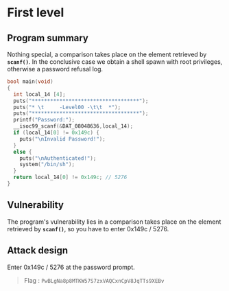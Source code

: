 # First level

## Program summary
Nothing special, a comparison takes place on the element retrieved by **`scanf()`**. In the conclusive case we obtain a shell spawn with root privileges, otherwise a password refusal log.

```c
bool main(void)
{
  int local_14 [4];
  puts("***********************************");
  puts("* \t     -Level00 -\t\t  *");
  puts("***********************************");
  printf("Password:");
  __isoc99_scanf(&DAT_08048636,local_14);
  if (local_14[0] != 0x149c) {
    puts("\nInvalid Password!");
  }
  else {
    puts("\nAuthenticated!");
    system("/bin/sh");
  }
  return local_14[0] != 0x149c; // 5276
}
```

## Vulnerability
The program's vulnerability lies in a comparison takes place on the element retrieved by **`scanf()`**, so you have to enter 0x149c / 5276.

## Attack design
Enter 0x149c / 5276 at the password prompt.

> Flag : `PwBLgNa8p8MTKW57S7zxVAQCxnCpV8JqTTs9XEBv`
